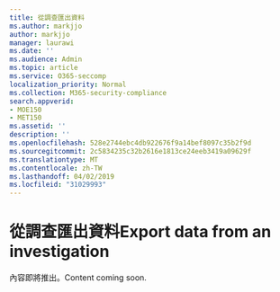 ```yaml
---
title: 從調查匯出資料
ms.author: markjjo
author: markjjo
manager: laurawi
ms.date: ''
ms.audience: Admin
ms.topic: article
ms.service: O365-seccomp
localization_priority: Normal
ms.collection: M365-security-compliance
search.appverid:
- MOE150
- MET150
ms.assetid: ''
description: ''
ms.openlocfilehash: 528e2744ebc4db922676f9a14bef8097c35b2f9d
ms.sourcegitcommit: 2c5834235c32b2616e1813ce24eeb3419a09629f
ms.translationtype: MT
ms.contentlocale: zh-TW
ms.lasthandoff: 04/02/2019
ms.locfileid: "31029993"
---
```

# <a name="export-data-from-an-investigation"></a><span data-ttu-id="e9a5f-102">從調查匯出資料</span><span class="sxs-lookup"><span data-stu-id="e9a5f-102">Export data from an investigation</span></span>

<span data-ttu-id="e9a5f-103">內容即將推出。</span><span class="sxs-lookup"><span data-stu-id="e9a5f-103">Content coming soon.</span></span>